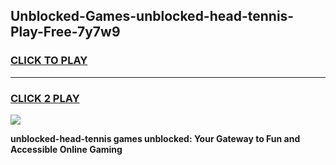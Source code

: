 
## Unblocked-Games-unblocked-head-tennis-Play-Free-7y7w9
<h3>
<a href="https://premium76.site?title=unblocked-head-tennis&ref=19M">CLICK TO PLAY</a></h3>
<hr>

<h3>
<a href="https://premium76.site?title=unblocked-head-tennis&ref=19M">CLICK 2 PLAY</a>
  
</h3>

<a href="https://premium76.site?title=unblocked-head-tennis&ref=19M"><img src="https://clearcache.store/games.png"></a>


**unblocked-head-tennis games unblocked: Your Gateway to Fun and Accessible Online Gaming**
